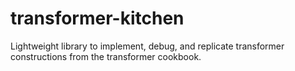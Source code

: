 # transformer-kitchen

Lightweight library to implement, debug, and replicate transformer constructions from the transformer cookbook.

